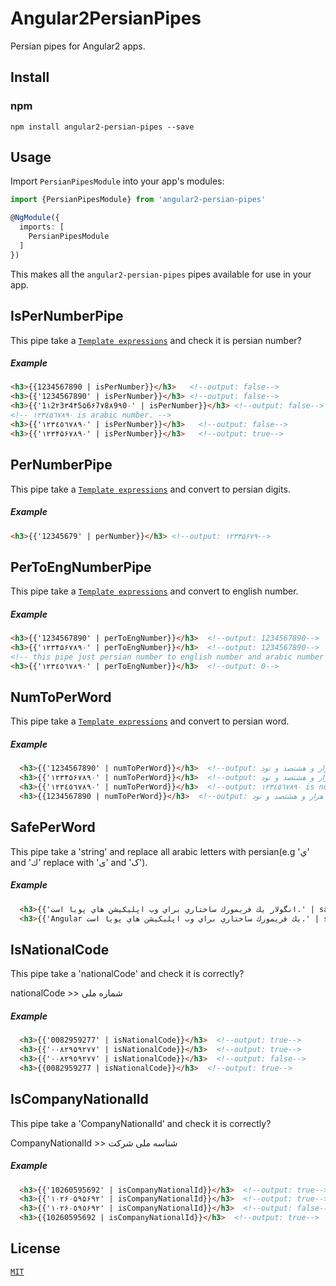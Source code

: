 # Angular2PersianPipes

Persian pipes for Angular2 apps. 

## Install

### npm

```
npm install angular2-persian-pipes --save
```

## Usage

Import `PersianPipesModule` into your app's modules:

``` typescript
import {PersianPipesModule} from 'angular2-persian-pipes'

@NgModule({
  imports: [
    PersianPipesModule
  ]
})
```

This makes all the `angular2-persian-pipes` pipes available for use in your app.

## IsPerNumberPipe

This pipe take a [`Template expressions`](https://angular.io/guide/template-syntax#!) and check it is persian number?

##### Example

```html
<h3>{{1234567890 | isPerNumber}}</h3>   <!--output: false-->
<h3>{{'1234567890' | isPerNumber}}</h3> <!--output: false-->
<h3>{{'1۱2۲3۳4۴5۵6۶7۷8۸9۹0۰' | isPerNumber}}</h3> <!--output: false-->
<!-- ۱۲۳٤٥٦۷۸۹۰ is arabic number. -->
<h3>{{'۱۲۳٤٥٦۷۸۹۰' | isPerNumber}}</h3>   <!--output: false-->
<h3>{{'۱۲۳۴۵۶۷۸۹۰' | isPerNumber}}</h3>   <!--output: true-->
```

## PerNumberPipe

This pipe take a [`Template expressions`](https://angular.io/guide/template-syntax#!) and convert to persian digits.

##### Example

```html
<h3>{{'12345679' | perNumber}}</h3> <!--output: ۱۲۳۴۵۶۷۹-->
```

## PerToEngNumberPipe

This pipe take a [`Template expressions`](https://angular.io/guide/template-syntax#!) and convert to english number.

##### Example

```html
<h3>{{'1234567890' | perToEngNumber}}</h3>  <!--output: 1234567890-->
<h3>{{'۱۲۳۴۵۶۷۸۹۰' | perToEngNumber}}</h3>  <!--output: 1234567890-->
<!-- this pipe just persian number to english number and arabic number not suported this pipe. -->
<h3>{{'۱۲۳٤٥٦۷۸۹۰' | perToEngNumber}}</h3>  <!--output: 0-->
```

## NumToPerWord

This pipe take a [`Template expressions`](https://angular.io/guide/template-syntax#!) and convert to persian word.

##### Example

```html
  <h3>{{'1234567890' | numToPerWord}}</h3>  <!--output: یک میلیارد و دویست و سی و چهار میلیون و پانصد و شصت و هفت هزار و هشتصد و نود-->
  <h3>{{'۱۲۳۴۵۶۷۸۹۰' | numToPerWord}}</h3>  <!--output: یک میلیارد و دویست و سی و چهار میلیون و پانصد و شصت و هفت هزار و هشتصد و نود-->
  <h3>{{'۱۲۳٤٥٦۷۸۹۰' | numToPerWord}}</h3>  <!--output: ۱۲۳٤٥٦۷۸۹۰ is not valid number! -->
  <h3>{{1234567890 | numToPerWord}}</h3>  <!--output: یک میلیارد و دویست و سی و چهار میلیون و پانصد و شصت و هفت هزار و هشتصد و نود-->
```

## SafePerWord

This pipe take a 'string' and replace all arabic letters with persian(e.g 'ي' and 'ك' replace with 'ی' and 'ک').

##### Example

```html
  <h3>{{'انگولار يك فريمورك ساختاري براي وب اپليكيشن هاي پويا است.' | safePerWord}}</h3> <!--output: انگولار یک فریمورک ساختاری برای وب اپلیکیشن های پویا است.-->
  <h3>{{'Angular يك فريمورك ساختاري براي وب اپليكيشن هاي پويا است.' | safePerWord}}</h3> <!--output: Angular یک فریمورک ساختاری برای وب اپلیکیشن های پویا است.-->
```

## IsNationalCode

This pipe take a 'nationalCode' and check it is correctly?

nationalCode >> شماره ملی

##### Example

```html
  <h3>{{'0082959277' | isNationalCode}}</h3>  <!--output: true-->
  <h3>{{'۰۰۸۲۹۵۹۲۷۷' | isNationalCode}}</h3>  <!--output: true-->
  <h3>{{'۰۰۸۲۹٥۹۲۷۷' | isNationalCode}}</h3>  <!--output: false-->
  <h3>{{0082959277 | isNationalCode}}</h3>  <!--output: true-->
```

## IsCompanyNationalId

This pipe take a 'CompanyNationalId' and check it is correctly?

CompanyNationalId >> شناسه ملی شرکت

##### Example

```html
  <h3>{{'10260595692' | isCompanyNationalId}}</h3>  <!--output: true-->
  <h3>{{'۱۰۲۶۰۵۹۵۶۹۲' | isCompanyNationalId}}</h3>  <!--output: true-->
  <h3>{{'۱۰۲۶۰٥۹٥۶۹۲' | isCompanyNationalId}}</h3>  <!--output: false-->
  <h3>{{10260595692 | isCompanyNationalId}}</h3>  <!--output: true-->
```

## License

[`MIT`](./LICENSE.md)
